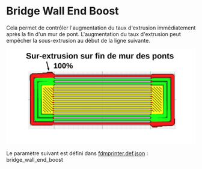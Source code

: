 # Bridge Wall End Boost

Cela permet de contrôler l'augmentation du taux d'extrusion immédiatement après la fin d'un mur de pont. L'augmentation du taux d'extrusion peut empêcher la sous-extrusion au début de la ligne suivante.

![bridge_wall_end_boost 100%](../images-mb/bridge_wall_end_boost.svg)

Le paramètre suivant est défini dans [fdmprinter.def.json](https://github.com/smartavionics/Cura/blob/mb-master/resources/definitions/fdmprinter.def.json) : bridge_wall_end_boost